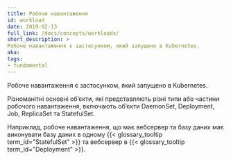 ```yaml
---
title: Робоче навантаження
id: workload
date: 2019-02-13
full_link: /docs/concepts/workloads/
short_description: >
Робоче навантаження є застосунком, який запущено в Kubernetes.
aka: 
tags:
- fundamental
---
```

   Робоче навантаження є застосунком, який запущено в Kubernetes.

<!--more--> 

Різноманітні основні обʼєкти, які представляють різні типи або частини робочого навантаження, включають обʼєкти DaemonSet, Deployment, Job, ReplicaSet та StatefulSet.

Наприклад, робоче навантаження, що має вебсервер та базу даних має виконувати базу даних в одному {{< glossary_tooltip term_id="StatefulSet" >}} та вебсервер в {{< glossary_tooltip term_id="Deployment" >}}.
